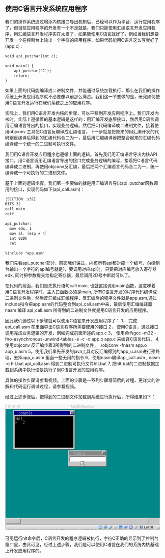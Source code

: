 ## 使用C语言开发系统应用程序



我们的操作系统通过增添内核接口导出机制后，已经可以作为平台，运行应用程序了，但目前应用程序的开发有一个不足就是，我们只能使用汇编语言开发应用程序，用汇编语言开发程序实在太累了，如果能使用C语言就好了，例如当我们想要开发一个在控制台上输出一个字符的应用程序，如果代码能用C语言这么写就好了(app.c)：

```
void api_putchar(int c);

void main() {
    api_putchar('C');
    return;
}

```

如果上面的代码能编译成二进制文件，并能通过系统加载执行，那么在我们的操作系统上开发应用程序就不必要像以前那么痛苦。我们这一节要做的是，研究如何使用C语言开发运行在我们系统之上的应用程序。

实际上，我们用C语言开发内核的步骤，可以平移到开发应用程序上。我们开发内核时，实际上遵循着的基本逻辑是这样的：用汇编开发底层接口，然后用C语言调用汇编语言导出的接口，实现业务逻辑。然后把C代码编译成二进制文件，接着使用objconv 工具把C语言反编译成汇编语言，下一步就是把原来的用汇编开发的代码跟反编译后得到的汇编代码合二为一，最后用汇编编译器把整合起来的汇编代码编译成一个统一的二进制可执行文件。

我们用C语言开发应用程序也遵循上面的逻辑。首先我们用汇编语言导出内核API接口，用C语言调用汇编语言导出的接口完成业务逻辑的编写，接着把C语言代码编译成二进制，再使用objconv反汇编，最后把两个汇编语言代码合二为一，统一编译成一个可执行的二进制文件。

基于上面的逻辑步骤，我们第一步要做的就是用汇编语言导出api_putchar函数调用的接口，实现代码如下(api_call.asm)：

```
[SECTION .s32]
BITS 32
call main
retf

api_putchar:
  mov edx, 1
  mov al, [esp + 4]
  int 02Dh
  ret

%include "app.asm"
```

我们先看api_putchar部分，前面我们讲过，内核所有api都对应一个编号，向控制台输出一个字符的api编号就是1，要调用对应api时，只要把对应编号放入寄存器edx, 同时把参数提交给指定寄存器，最后调用2D号中断就可以了。

在代码的前面，我们首先执行语句call main, 也就直接调用main函数，这意味着用C语言开发程序时，主入口函数必须是main, 所有C语言开发的程序代码编译成二进制文件后，然后反汇编成汇编程序，反汇编后的程序文件就是app.asm,通过include指令把app.asm的代码整合到api_call.asm中来，最后使用汇编编译器nasm 编译 api_call.asm 所得到的二进制文件就是用C语言开发的应用程序。

因此我们通过以下步骤就可以使用C语言来开发应用程序了：
1， 完成api_call.asm 在里面导出C语言程序所需要使用的接口
2， 使用C语言，通过接口调用完成业务逻辑的开发，例如完成前面所述的app.c
3， 使用命令gcc -m32 -fno-asynchronous-unwind-tables -s -c -o app.o app.c 来编译C语言代码，
4, 使用objconv 反汇编步骤3所得到的二进制文件， ./objconv -fnasm app.o app_u.asm
5，使用我们早先开发的java工具对反汇编得到的app_u.asm进行预处理，去掉app_u.asm 里面一些无用的指令
6，使用nasm编译api_call.asm , nasm -o hlt.bat api_call.asm 得到二进制可执行文件hlt.bat
7, 把hlt.bat的二进制数据加载到系统中执行便是执行了用C语言开发的应用程序。

具体的操作步骤请参看视频，上面的步骤是一系列步骤精简后的过程，更详实的讲解和代码运行调试过程，请参看视频。

经过上述步骤后，把得到的二进制文件加载到系统进行执行后，所得结果如下：

![](img/20170615115604825.png)



可见运行hlt命令后，C语言开发的程序逻辑被执行，字符C正确的显示到了控制台窗口里，由此可见，经过上述步骤，我们是可以使用C语言在我们的系统内核基础上开发应用程序的。